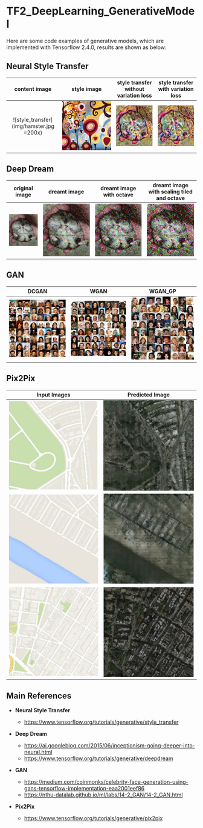 # TF2_DeepLearning_GenerativeModel
Here are some code examples of generative models, which are implemented with Tensorflow 2.4.0, results are shown as below: 

## Neural Style Transfer
| content image | style image | style transfer without variation loss | style transfer with variation loss|
|:-------------:|:-----------:|:-------------------------------------:|:--------------------------------:|
|![style_transfer](img/hamster.jpg =200x)|![style_transfer](img/style%20transfer/candy.jpg)|![style_transfer](result/style%20transfer/img_without_vl.jpg)|![style_transfer](result/style%20transfer/img_with_vl.jpg)|

## Deep Dream
<div class="table_div">

| original image | dreamt image | dreamt image with octave | dreamt image with scaling tiled and octave|
|:--------------:|:------------:|:------------------------:|:--------------------------------:|
|![deep_dream](img/hamster.jpg)|![deep_dream](result/deep%20dream/deep_dream.jpg)|![deep_dream](result/deep%20dream/deep_dream_octave.jpg)|![deep_dream](result/deep%20dream/deep_dream_tiled.jpg)|
</div>

## GAN
| DCGAN | WGAN | WGAN_GP |
|:-----:|:----:|:-------:|
|![GAN](result/DCGAN_CelebA/final%20result/image_epoch_%20500.png)|![GAN](result/WGAN_CelebA/final%20result/image_epoch_%20500.png)|![GAN](result/WGAN_GP_CelebA/final%20result/image_epoch_%20500.png)|

## Pix2Pix
| Input Images  | Predicted Image |
|:-------------:|:---------------:|
|![Pix2Pix](result/Pix2Pix/input_img_1.jpg)|![Pix2Pix](result/Pix2Pix/pred_img_1.jpg)
|![Pix2Pix](result/Pix2Pix/input_img_2.jpg)|![Pix2Pix](result/Pix2Pix/pred_img_2.jpg)
|![Pix2Pix](result/Pix2Pix/input_img_3.jpg)|![Pix2Pix](result/Pix2Pix/pred_img_3.jpg)

## Main References
* **Neural Style Transfer**
  * https://www.tensorflow.org/tutorials/generative/style_transfer

* **Deep Dream**
  * https://ai.googleblog.com/2015/06/inceptionism-going-deeper-into-neural.html
  * https://www.tensorflow.org/tutorials/generative/deepdream

* **GAN**
  * https://medium.com/coinmonks/celebrity-face-generation-using-gans-tensorflow-implementation-eaa2001eef86
  * https://nthu-datalab.github.io/ml/labs/14-2_GAN/14-2_GAN.html

* **Pix2Pix**
  * https://www.tensorflow.org/tutorials/generative/pix2pix
